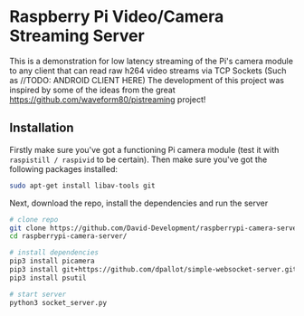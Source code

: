 # Raspberry Pi Video/Camera Streaming Server

This is a demonstration for low latency streaming of the Pi's camera module to
any client that can read raw h264 video streams via TCP Sockets (Such as //TODO: ANDROID CLIENT HERE)
The development of this project was inspired by some of the ideas from the great https://github.com/waveform80/pistreaming project!

## Installation

Firstly make sure you've got a functioning Pi camera module (test it with
`raspistill / raspivid` to be certain). Then make sure you've got the following packages
installed:

```bash
sudo apt-get install libav-tools git
```

Next, download the repo, install the dependencies and run the server

```bash
# clone repo
git clone https://github.com/David-Development/raspberrypi-camera-server.git
cd raspberrypi-camera-server/

# install dependencies
pip3 install picamera
pip3 install git+https://github.com/dpallot/simple-websocket-server.git
pip3 install psutil

# start server
python3 socket_server.py
```
